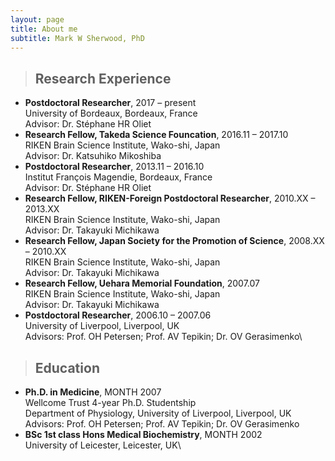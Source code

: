 ```yaml
---
layout: page
title: About me
subtitle: Mark W Sherwood, PhD
---
```

> ## Research Experience
*    **Postdoctoral Researcher**, 2017 – present\
University of Bordeaux, Bordeaux, France\
Advisor: Dr. Stéphane HR Oliet
*    **Research Fellow, Takeda Science Founcation**, 2016.11 – 2017.10\
RIKEN Brain Science Institute, Wako-shi, Japan\
Advisor: Dr. Katsuhiko Mikoshiba
*    **Postdoctoral Researcher**, 2013.11 – 2016.10\
Institut François Magendie, Bordeaux, France\
Advisor: Dr. Stéphane HR Oliet
*    **Research Fellow, RIKEN-Foreign Postdoctoral Researcher**, 2010.XX – 2013.XX\
RIKEN Brain Science Institute, Wako-shi, Japan\
Advisor: Dr. Takayuki Michikawa
*    **Research Fellow, Japan Society for the Promotion of Science**, 2008.XX – 2010.XX\
RIKEN Brain Science Institute, Wako-shi, Japan\
Advisor: Dr. Takayuki Michikawa
*    **Research Fellow, Uehara Memorial Foundation**, 2007.07\
RIKEN Brain Science Institute, Wako-shi, Japan\
Advisor: Dr. Takayuki Michikawa
*    **Postdoctoral Researcher**, 2006.10 – 2007.06\
University of Liverpool, Liverpool, UK\
Advisors: Prof. OH Petersen; Prof. AV Tepikin; Dr. OV Gerasimenko\

> ## Education
*    **Ph.D. in Medicine**, MONTH 2007\
Wellcome Trust 4-year Ph.D. Studentship\
Department of Physiology, University of Liverpool, Liverpool, UK\
Advisors: Prof. OH Petersen; Prof. AV Tepikin; Dr. OV Gerasimenko
*    **BSc 1st class Hons Medical Biochemistry**, MONTH 2002\
University of Leicester, Leicester, UK\
